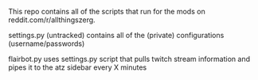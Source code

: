 This repo contains all of the scripts that run for the mods on reddit.com/r/allthingszerg.

settings.py (untracked)
  contains all of the (private) configurations (username/passwords)

flairbot.py
  uses settings.py
  script that pulls twitch stream information and pipes it to the atz sidebar every X minutes